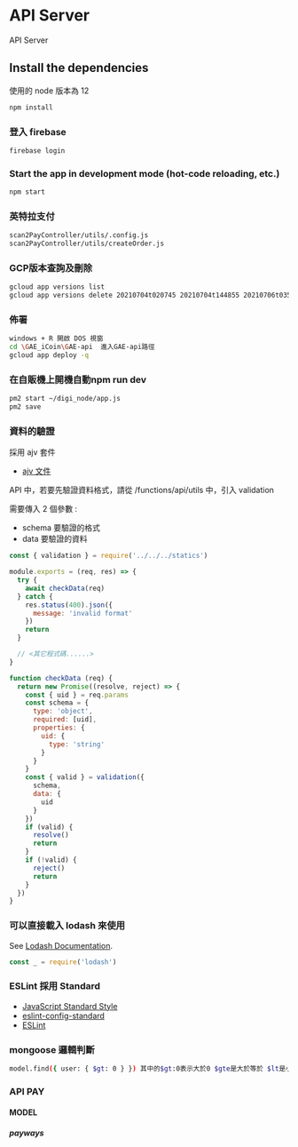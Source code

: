 # API Server

API Server

## Install the dependencies

使用的 node 版本為 12

```bash
npm install
```

### 登入 firebase
```bash
firebase login
```

### Start the app in development mode (hot-code reloading, etc.)

```bash
npm start
```

### 英特拉支付

```bash
scan2PayController/utils/.config.js
scan2PayController/utils/createOrder.js
```

### GCP版本查詢及刪除
```bash
gcloud app versions list
gcloud app versions delete 20210704t020745 20210704t144855 20210706t035529
```

### 佈署
```bash
windows + R 開啟 DOS 視窗
cd \GAE_iCoin\GAE-api  進入GAE-api路徑
gcloud app deploy -q
```

### 在自販機上開機自動npm run dev
```bash
pm2 start ~/digi_node/app.js
pm2 save
```

### 資料的驗證

採用 ajv 套件

- [ajv 文件](https://www.npmjs.com/package/ajv)

API 中，若要先驗證資料格式，請從 /functions/api/utils 中，引入 validation

需要傳入 2 個參數 :
- schema   要驗證的格式
- data     要驗證的資料

```javascript
const { validation } = require('../../../statics')

module.exports = (req, res) => {
  try {
    await checkData(req)
  } catch {
    res.status(400).json({
      message: 'invalid format'
    })
    return
  }

  // <其它程式碼......>
}

function checkData (req) {
  return new Promise((resolve, reject) => {
    const { uid } = req.params
    const schema = {
      type: 'object',
      required: [uid],
      properties: {
        uid: {
          type: 'string'
        }
      }
    }
    const { valid } = validation({
      schema,
      data: {
        uid
      }
    })
    if (valid) {
      resolve()
      return
    }
    if (!valid) {
      reject()
      return
    }
  })
}
```

### 可以直接載入 lodash 來使用
See [Lodash Documentation](https://lodash.com/docs/4.17.15).

```javascript
const _ = require('lodash')
```

### ESLint 採用 Standard
- [JavaScript Standard Style](https://standardjs.com/readme-zhtw.html#%E5%AE%89%E8%A3%9D)
- [eslint-config-standard](https://github.com/standard/eslint-config-standard)
- [ESLint](https://eslint.org/docs/user-guide/getting-started)

### mongoose 邏輯判斷
```bash
model.find({ user: { $gt: 0 } }) 其中的$gt:0表示大於0 $gte是大於等於 $lt是小於 $lte是小於等於
```
### API PAY
#### MODEL
##### payways
